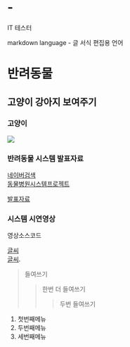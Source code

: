 # -
IT 테스터

markdown language - 글 서식 편집용 언어

# 반려동물
## 고양이 강아지 보여주기

### 고양이
<img src="cat.jpg">

### 반려동물 시스템 발표자료
[네이버검색](https://www.naver.com)<br>
[동물병원시스템프로젝트](https://어쩌구)<br>

[발표자료](/project.pptx)<br>

### 시스템 시연영상
영상소스코드


[글씨](주소)<br>
[글씨](파일).<br>

> 들여쓰기
> > 한번 더 들여쓰기
> > > 두번 들여쓰기

1. 첫번째메뉴
2. 두번째메뉴
3. 세번째메뉴
